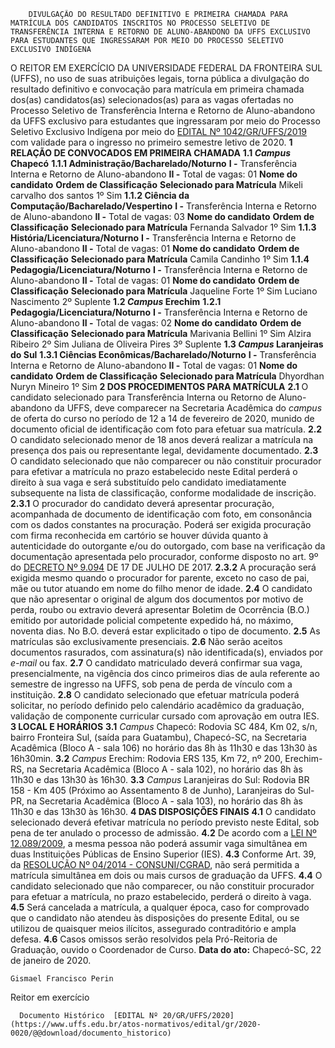         DIVULGAÇÃO DO RESULTADO DEFINITIVO E PRIMEIRA CHAMADA PARA MATRÍCULA DOS CANDIDATOS INSCRITOS NO PROCESSO SELETIVO DE TRANSFERÊNCIA INTERNA E RETORNO DE ALUNO-ABANDONO DA UFFS EXCLUSIVO PARA ESTUDANTES QUE INGRESSARAM POR MEIO DO PROCESSO SELETIVO EXCLUSIVO INDÍGENA  

 O REITOR EM EXERCÍCIO DA UNIVERSIDADE FEDERAL DA FRONTEIRA SUL (UFFS), no uso de suas atribuições legais, torna pública a divulgação do resultado definitivo e convocação para matrícula em primeira chamada dos(as) candidatos(as) selecionados(as) para as vagas ofertadas no Processo Seletivo de Transferência Interna e Retorno de Aluno-abandono da UFFS exclusivo para estudantes que ingressaram por meio do Processo Seletivo Exclusivo Indígena por meio do [EDITAL Nº 1042/GR/UFFS/2019](https://www.uffs.edu.br/atos-normativos/edital/gr/2019-1042) com validade para o ingresso no primeiro semestre letivo de 2020.  **1 RELAÇÃO DE CONVOCADOS EM PRIMEIRA CHAMADA** **1.1 *Campus*  Chapecó** **1.1.1 Administração/Bacharelado/Noturno** **I -**  Transferência Interna e Retorno de Aluno-abandono **II -**  Total de vagas: 01     **Nome do candidato**   **Ordem de Classificação**   **Selecionado para Matrícula**    Mikeli carvalho dos santos  1º   Sim     **1.1.2 Ciência da Computação/Bacharelado/Vespertino** **I -**  Transferência Interna e Retorno de Aluno-abandono **II -**  Total de vagas: 03     **Nome do candidato**   **Ordem de Classificação**   **Selecionado para Matrícula**    Fernanda Salvador  1º   Sim     **1.1.3 História/Licenciatura/Noturno** **I -**  Transferência Interna e Retorno de Aluno-abandono **II -**  Total de vagas: 01     **Nome do candidato**   **Ordem de Classificação**   **Selecionado para Matrícula**     Camila Candinho   1º   Sim     **1.1.4 Pedagogia/Licenciatura/Noturno** **I -**  Transferência Interna e Retorno de Aluno-abandono **II -**  Total de vagas: 01     **Nome do candidato**   **Ordem de Classificação**   **Selecionado para Matrícula**     Jaqueline Forte   1º   Sim     Luciano Nascimento   2º   Suplente     **1.2 *Campus*  Erechim** **1.2.1 Pedagogia/Licenciatura/Noturno** **I -**  Transferência Interna e Retorno de Aluno-abandono **II -**  Total de vagas: 02     **Nome do candidato**   **Ordem de Classificação**   **Selecionado para Matrícula**     Marivania Bellini   1º   Sim     Alzira Ribeiro   2º   Sim     Juliana de Oliveira Pires   3º   Suplente     **1.3 *Campus*  Laranjeiras do Sul** **1.3.1 Ciências Econômicas/Bacharelado/Noturno** **I -**  Transferência Interna e Retorno de Aluno-abandono **II -**  Total de vagas: 01     **Nome do candidato**   **Ordem de Classificação**   **Selecionado para Matrícula**    Dhyordhan Nuryn Mineiro  1º   Sim      **2 DOS PROCEDIMENTOS PARA MATRÍCULA** **2.1**  O candidato selecionado para Transferência Interna ou Retorno de Aluno-abandono da UFFS, deve comparecer na Secretaria Acadêmica do *campus*  de oferta do curso no período de 12 a 14 de fevereiro de 2020, munido de documento oficial de identificação com foto para efetuar sua matrícula. **2.2**  O candidato selecionado menor de 18 anos deverá realizar a matrícula na presença dos pais ou representante legal, devidamente documentado. **2.3**  O candidato selecionado que não comparecer ou não constituir procurador para efetivar a matrícula no prazo estabelecido neste Edital perderá o direito à sua vaga e será substituído pelo candidato imediatamente subsequente na lista de classificação, conforme modalidade de inscrição. **2.3.1**  O procurador do candidato deverá apresentar procuração, acompanhada de documento de identificação com foto, em consonância com os dados constantes na procuração. Poderá ser exigida procuração com firma reconhecida em cartório se houver dúvida quanto à autenticidade do outorgante e/ou do outorgado, com base na verificação da documentação apresentada pelo procurador, conforme disposto no art. 9º do [DECRETO Nº 9.094](http://www.planalto.gov.br/ccivil_03/_ato2015-2018/2017/decreto/d9094.htm) DE 17 DE JULHO DE 2017. **2.3.2**  A procuração será exigida mesmo quando o procurador for parente, exceto no caso de pai, mãe ou tutor atuando em nome do filho menor de idade. **2.4** O candidato que não apresentar o original de algum dos documentos por motivo de perda, roubo ou extravio deverá apresentar Boletim de Ocorrência (B.O.) emitido por autoridade policial competente expedido há, no máximo, noventa dias. No B.O. deverá estar explicitado o tipo de documento. **2.5** As matrículas são exclusivamente presenciais. **2.6** Não serão aceitos documentos rasurados, com assinatura(s) não identificada(s), enviados por *e-mail*  ou fax. **2.7** O candidato matriculado deverá confirmar sua vaga, presencialmente, na vigência dos cinco primeiros dias de aula referente ao semestre de ingresso na UFFS, sob pena de perda de vínculo com a instituição. **2.8** O candidato selecionado que efetuar matrícula poderá solicitar, no período definido pelo calendário acadêmico da graduação, validação de componente curricular cursado com aprovação em outra IES.   **3 LOCAL E HORÁRIOS** **3.1**  *Campus*  Chapecó: Rodovia SC 484, Km 02, s/n, bairro Fronteira Sul, (saída para Guatambu), Chapecó-SC, na Secretaria Acadêmica (Bloco A - sala 106) no horário das 8h às 11h30 e das 13h30 às 16h30min. **3.2**  *Campus*  Erechim: Rodovia ERS 135, Km 72, nº 200, Erechim-RS, na Secretaria Acadêmica (Bloco A - sala 102), no horário das 8h às 11h30 e das 13h30 às 16h30. **3.3**  *Campus*  Laranjeiras do Sul: Rodovia BR 158 - Km 405 (Próximo ao Assentamento 8 de Junho), Laranjeiras do Sul-PR, na Secretaria Acadêmica (Bloco A - sala 103), no horário das 8h às 11h30 e das 13h30 às 16h30.  **4 DAS DISPOSIÇÕES FINAIS** **4.1**  O candidato selecionado deverá efetivar matrícula no período previsto neste Edital, sob pena de ter anulado o processo de admissão. **4.2**  De acordo com a [LEI Nº 12.089/2009](http://www.planalto.gov.br/ccivil_03/_ato2007-2010/2009/lei/l12089.htm), a mesma pessoa não poderá assumir vaga simultânea em duas Instituições Públicas de Ensino Superior (IES). **4.3**  Conforme Art. 39, da [RESOLUÇÃO Nº 04/2014 - CONSUNI/CGRAD](https://www.uffs.edu.br/atos-normativos/resolucao/consunicgrad/2014-0004), não será permitida a matrícula simultânea em dois ou mais cursos de graduação da UFFS. **4.4**  O candidato selecionado que não comparecer, ou não constituir procurador para efetuar a matrícula, no prazo estabelecido, perderá o direito à vaga. **4.5**  Será cancelada a matrícula, a qualquer época, caso for comprovado que o candidato não atendeu às disposições do presente Edital, ou se utilizou de quaisquer meios ilícitos, assegurado contraditório e ampla defesa. **4.6**  Casos omissos serão resolvidos pela Pró-Reitoria de Graduação, ouvido o Coordenador de Curso.        **Data do ato:** Chapecó-SC, 22 de janeiro de 2020.   
 

    Gismael Francisco Perin   
 Reitor em exercício 

      Documento Histórico  [EDITAL Nº 20/GR/UFFS/2020](https://www.uffs.edu.br/atos-normativos/edital/gr/2020-0020/@@download/documento_historico)     
      